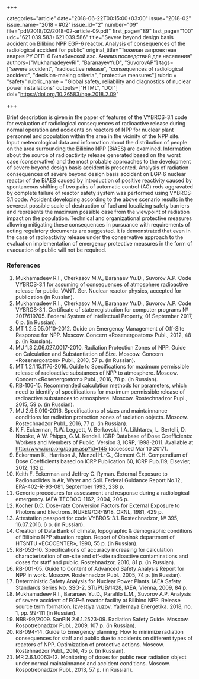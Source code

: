 +++

categories="article"
date="2018-06-22T00:15:00+03:00"
issue="2018-02"
issue_name="2018 - #02"
issue_id="2"
number="09"
file="pdf/2018/02/2018-02-article-09.pdf"
first_page="89"
last_page="100"
udc="621.039.583+621.039.586"
title="Severe beyond design basis accident on Bilibino NPP EGP-6 reactor. Analysis of consequences of the radiological accident for public"
original_title="Тяжелая запроектная авария РУ ЭГП-6 Билибинской аэс. Анализ последствий для населения"
authors=["MukhamadeyevRI", "BaranayevYuD", "SuvorovAP"]
tags=["severe accident", "radioactive release", "consequences of radiological accident", "decision-making criteria", "protective measures"]
rubric = "safety"
rubric_name = "Global safety, reliability and diagnostics of nuclear power installations"
outputs=["HTML", "DOI"]
doi="https://doi.org/10.26583/npe.2018.2.09"

+++

Brief description is given in the paper of features of the VYBROS-3.1 code for evaluation of radiological consequences of radioactive release during normal operation and accidents on reactors of NPP for nuclear plant personnel and population within the area in the vicinity of the NPP site. Input meteorological data and information about the distribution of people on the area surrounding the Bilibino NPP (BiAES) are examined. Information about the source of radioactivity release generated based on the worst case (conservative) and the most probable approaches to the development of severe beyond design basis accident is presented. Analysis of radiation consequences of severe beyond design basis accident on EGP-6 nuclear reactor of the BiAES caused by introduction of positive reactivity caused by spontaneous shifting of two pairs of automatic control (AC) rods aggravated by complete failure of reactor safety system was performed using VYBROS-3.1 code. Accident developing according to the above scenario results in the severest possible scale of destruction of fuel and localizing safety barriers and represents the maximum possible case from the viewpoint of radiation impact on the population. Technical and organizational protective measures allowing mitigating these consequences in pursuance with requirements of acting regulatory documents are suggested. It is demonstrated that even in the case of radioactivity release under the conservative approach to the evaluation implementation of emergency protective measures in the form of evacuation of public will not be required.

### References

1. Mukhamadeev R.I., Cherkasov M.V., Baranaev Yu.D., Suvorov A.P. Code VYBROS-3.1 for assuming of consequences of atmosphere radioactive release for public. VANT. Ser. Nuclear reactor physics, accepted for publication (in Russian).
2. Mukhamadeev R.I., Cherkasov M.V., Baranaev Yu.D., Suvorov A.P. Code VYBROS-3.1. Certificate of state registration for computer programs № 2017619705. Federal System of Intellectual Property, 01 September 2017, 6 p. (in Russian).
3. МТ 1.2.5.05.0110-2012. Guide on Emergency Management of Off-Site Response for NPP. Moscow. Concern «Rosenergoatom» Publ., 2012, 48 p. (in Russian).
4. МU 1.3.2.06.027.0017-2010. Radiation Protection Zones of NPP. Guide on Calculation and Substantiation of Size. Moscow. Concern «Rosenergoatom» Publ., 2010, 57 p. (in Russian).
5. МТ 1.2.1.15.1176-2016. Guide to Specifications for maximum permissible release of radioactive substances of NPP to atmosphere. Moscow. Concern «Rosenergoatom» Publ., 2016, 78 p. (in Russian).
6. RB-106-15. Recommended calculation methods for parameters, which need to identify of specifications for maximum permissible release of radioactive substances to atmosphere. Moscow. Rostechnadzor Pupl., 2015, 59 p. (in Russian).
7. МU 2.6.5.010-2016. Specifications of sizes and maintainnance conditions for radiation protection zones of radiation objects. Moscow. Rostechnadzor Publ., 2016, 77 p. (in Russian).
8. K.F. Eckerman, R.W. Leggett, V. Berkovski, I.A. Likhtarev, L. Bertelli, D. Nosske, A.W. Phipps, G.M. Kendall. ICRP Database of Dose Coefficients: Workers and Members of Public. Version 3, ICRP, 1998-2011. Available at http://www.icrp.org/page.asp?id=145 (accessed Mar 10 2017).
9. Eckerman K., Harrison J., Menzel H.-G., Clement C.H. Compendium of Dose Coefficients based on ICRP Publication 60, ICRP Pub.119, Elsevier, 2012, 132 p.
10. Keith F. Eckerman and Jeffrey C. Ryman. External Exposure to Radionuclides in Air, Water and Soil. Federal Guidance Report No.12, EPA-402-R-93-081, September 1993, 238 p.
11. Generic procedures for assessment and response during a radiological emergency. IAEA-TECDOC-1162, 2004, 206 p.
12. Kocher D.C. Dose-rate Conversion Factors for External Exposure to Photons and Electrons. NUREG/CR-1918, ORNL, 1981, 429 p.
13. Attestation passport for code VYBROS-3.1. Rostechnadzor, № 395, 16.07.2016, 6 p. (in Russian).
14. Creation of Data Bank of climate, topographic & demographic conditions of Bilibino NPP situation region. Report of Obninsk department of HTSNTU «ECOCENTER», 1990, 55 p. (in Russian).
15. RB-053-10. Specifications of accuracy increasing for calculation characterization of on-site and off-site radioactive contaminations and doses for staff and public. Rostehnadzor, 2010, 81 p. (in Russian).
16. RB-001-05. Guide to Content of Advanced Safety Analysis Report for NPP in work. Moscow. Rostehnadzor Publ., 2005, 74 p. (in Russian).
17. Deterministic Safety Analysis for Nuclear Power Plants. IAEA Safety Standards Series No. SSG-2, STI/PUB/1428, IAEA, Vienna, 2009, 84 p.
18. Mukhamadeev R.I., Baranaev Yu.D., Parafilo L.M., Suvorov A.P. Analysis of severe accident of EGP-6 reactor facility at Bilibino NPP. Release source term formation. Izvestiya vuzov. Yadernaya Energetika. 2018, no. 1, pp. 99-111 (in Russian).
19. NRB-99/2009. SanPiN 2.6.1.2523-09. Radiation Safety Guide. Moscow. Rospotrebnadzor Publ., 2009, 107 p. (in Russian).
20. RB-094-14. Guide to Emergency planning: How to minimize radiation consequences for staff and public due to accidents on different types of reactors of NPP. Optimization of protective actions. Moscow. Rostehnadzor Publ., 2014, 45 p. (in Russian).
21. MR 2.6.1.0063-12. Monitoring of doses for public near radiation object under normal maintainnance and accident conditions. Moscow. Rospotrebnadzor Publ., 2013, 57 p. (in Russian).